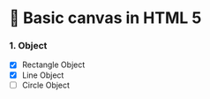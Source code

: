 # 🎨 Basic canvas in HTML 5

### 1. Object
- [x] Rectangle Object
- [x] Line Object
- [ ] Circle Object
